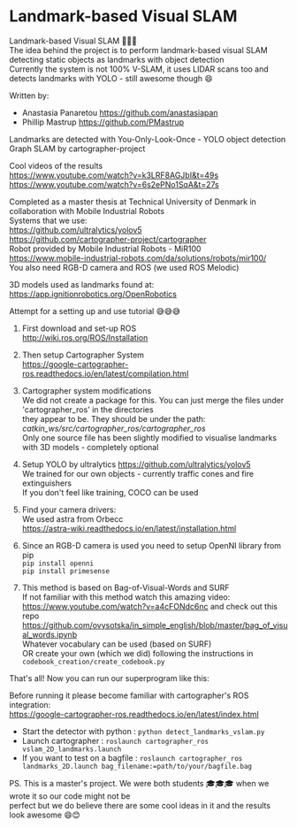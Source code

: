 # Landmark-based Visual SLAM

Landmark-based Visual SLAM 🤖🤖🤖  
The idea behind the project is to perform landmark-based visual SLAM detecting static objects as landmarks with object detection  
Currently the system is not 100% V-SLAM, it uses LIDAR scans too and detects landmarks with YOLO - still awesome though 😄  

Written by: 
  * Anastasia Panaretou https://github.com/anastasiapan
  * Phillip Mastrup https://github.com/PMastrup

Landmarks are detected with You-Only-Look-Once - YOLO object detection  
Graph SLAM by cartographer-project  

Cool videos of the results  
https://www.youtube.com/watch?v=k3LRF8AGJbI&t=49s  
https://www.youtube.com/watch?v=6s2ePNo1SqA&t=27s  

Completed as a master thesis at Technical University of Denmark in collaboration with Mobile Industrial Robots  
Systems that we use:  
https://github.com/ultralytics/yolov5  
https://github.com/cartographer-project/cartographer  
Robot provided by Mobile Industrial Robots - MiR100  
https://www.mobile-industrial-robots.com/da/solutions/robots/mir100/  
You also need RGB-D camera and ROS (we used ROS Melodic)  

3D models used as landmarks found at:  
https://app.ignitionrobotics.org/OpenRobotics  

Attempt for a setting up and use tutorial 😅😅😅

1. First download and set-up ROS  
   http://wiki.ros.org/ROS/Installation  

2. Then setup Cartographer System  
   https://google-cartographer-ros.readthedocs.io/en/latest/compilation.html  

3. Cartographer system modifications  
   We did not create a package for this. You can just merge the files under 'cartographer_ros' in the directories  
   they appear to be. They should be under the path: *catkin_ws/src/cartographer_ros/cartographer_ros*  
   Only one source file has been slightly modified to visualise landmarks with 3D models - completely optional  

3. Setup YOLO by ultralytics https://github.com/ultralytics/yolov5  
   We trained for our own objects - currently traffic cones and fire extinguishers  
   If you don't feel like training, COCO can be used  
   
4. Find your camera drivers:  
   We used astra from Orbecc  
   https://astra-wiki.readthedocs.io/en/latest/installation.html  

5. Since an RGB-D camera is used you need to setup OpenNI library from pip     
   `pip install openni`  
   `pip install primesense`  
   
6. This method is based on Bag-of-Visual-Words and SURF  
   If not familiar with this method watch this amazing video:  
   https://www.youtube.com/watch?v=a4cFONdc6nc 
   and check out this repo  
   https://github.com/ovysotska/in_simple_english/blob/master/bag_of_visual_words.ipynb  
   Whatever vocabulary can be used (based on SURF)  
   OR create your own (which we did) following the instructions in `codebook_creation/create_codebook.py`  

That's all! Now you can run our superprogram like this:

Before running it please become familiar with cartographer's ROS integration:  
https://google-cartographer-ros.readthedocs.io/en/latest/index.html  

* Start the detector with python : `python detect_landmarks_vslam.py`  
* Launch cartographer : `roslaunch cartographer_ros vslam_2D_landmarks.launch`  
* If you want to test on a bagfile : `roslaunch cartographer_ros landmarks_2D.launch bag_filename:=path/to/your/bagfile.bag`  

PS. This is a master's project. We were both students 🎓🎓🎓 when we wrote it so our code might not be  
perfect but we do believe there are some cool ideas in it and the results look awesome 😄😊
